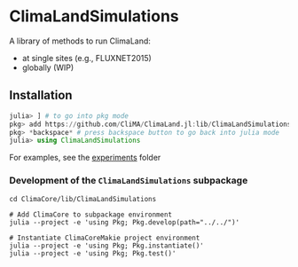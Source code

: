 # ClimaLandSimulations

A library of methods to run ClimaLand:
- at single sites (e.g., FLUXNET2015) 
- globally (WIP)

## Installation

```jl
julia> ] # to go into pkg mode
pkg> add https://github.com/CliMA/ClimaLand.jl:lib/ClimaLandSimulations # because unregistered for now
pkg> *backspace* # press backspace button to go back into julia mode
julia> using ClimaLandSimulations
```

For examples, see the [experiments](https://github.com/CliMA/ClimaLand.jl/lib/ClimaLandSimulations/experiments) folder

### Development of the `ClimaLandSimulations` subpackage

    cd ClimaCore/lib/ClimaLandSimulations

    # Add ClimaCore to subpackage environment
    julia --project -e 'using Pkg; Pkg.develop(path="../../")'

    # Instantiate ClimaCoreMakie project environment
    julia --project -e 'using Pkg; Pkg.instantiate()'
    julia --project -e 'using Pkg; Pkg.test()'
